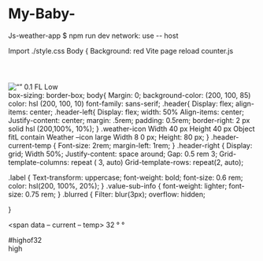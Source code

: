 # My-Baby-
Js-weather-app
$ npm run dev
network: use  -- host
</div> 
Import ./style.css
Body {
Background: red
Vite page reload counter.js
<head>
<meta charset = UTF
<meta name = “viewport” content = “width=device-width,
initial scale = 1.0”
</head>
<body>
<header class= “header”>
</header>
<div class = “header – left”>
<img class = “weather-icon large src = “” alt = “”>
<data- current-wind
<data current precip> 0.1</span> <span class =”value-sub-info”
<div class = “label”> FL Low </div>
box-sizing: border-box;
body{
Margin: 0;
background-color: (200, 100, 85)
color: hsl (200, 100, 10)
font-family: sans-serif;
.header{
Display: flex;
align-items: center;
.header-left{
Display: flex;
width: 50%
Align-items: center;
Justify-content: center;
margin: .5rem; 
padding: 0.5rem;
border-right: 2 px solid hsl (200,100%, 10%);
}
.weather-icon
Width 40 px
Height 40 px
Object fitL contain
Weather –icon large
Width 8 0 px;
Height: 80 px;
}
.header-current-temp {
Font-size: 2rem;
margin-left: 1rem;
}
.header-right {
Display: grid; 
Width 50%;
Justify-content: space around;
Gap: 0.5 rem 3;
Grid-template-columns: repeat ( 3, auto)
Grid-template-rows: repeat(2, auto);

.label {
Text-transform: uppercase;
font-weight: bold;
font-size: 0.6 rem;
color: hsl(200, 100%, 20%);
}
.value-sub-info {
font-weight: lighter;
font-size: 0.75 rem;
}
.blurred {
Filter: blur(3px);
overflow: hidden;

}



<span data – current – temp> 32 &deg;</span> &deg;
</div>
#highof32

<div class = “label”> high </div>

<script type
</body>
</html>
@fontawesome
 
OVERFLOW
Div{
Border: 2 px
Height: 75 
Style.css
Div{
Border: 2 px solid;
Height: 75 px;
overflow: visible;

Overflow: hidden;
overflow: clip;
overflow-clip-margin: 13px; 
overflow: scroll;


}

